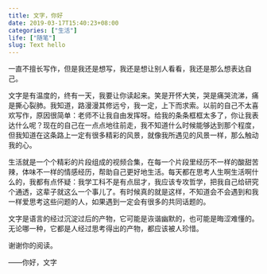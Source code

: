 ```yaml
---
title: 文字，你好
date: 2019-03-17T15:40:23+08:00
categories: ["生活"]
life: ["随笔"]
slug: Text hello
---
```


一直不擅长写作，但是我还是想写，我还是想让别人看看，我还是那么想表达自己。

文字是有温度的，终有一天，我要让你读起来。笑是开怀大笑，哭是痛哭流涕，痛是撕心裂肺。我知道，路漫漫其修远兮，我一定，上下而求索。以前的自己不太喜欢写作，原因很简单：老师不让我自由发挥呀。给我的条条框框太多了，你让我表达什么呢？现在的自己在一点点地往前走，我不知道什么时候能够达到那个程度，但我知道在这条路上一定有很多精彩的风景，就像我所遇见的风景一样，那么触动我的心。

生活就是一个个精彩的片段组成的视频合集，在每一个片段里经历不一样的酸甜苦辣，体味不一样的情感经历，帮助自己更好地生活。每天都在思考人生啊生活啊什么的，我都有点怀疑：我学工科不是有点屈才，我应该专攻哲学，把我自己给研究个通透，这辈子就这么一个事儿了。有时候真的就是这样，不知道会不会遇到和我一样爱思考这些问题的人，如果遇到一定会有很多的共同话题的。

文字是语言的经过沉淀过后的产物，它可能是诙谐幽默的，也可能是晦涩难懂的。无论哪一种，它都是人经过思考得出的产物，都应该被人珍惜。

谢谢你的阅读。

——你好，文字